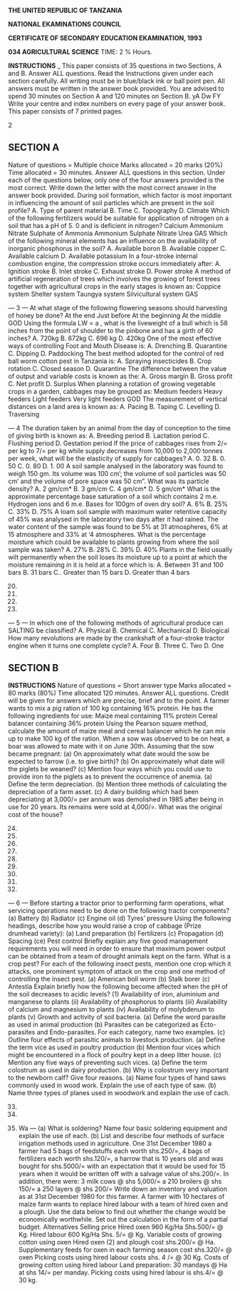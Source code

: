 **THE UNITED REPUBLIC OF TANZANIA**

**NATIONAL EKAMINATIONS COUNCIL**

**CERTIFICATE OF SECONDARY EDUCATION EKAMINATION, 1993**

**034 AGRICULTURAL SCIENCE**
TIME: 2 % Hours.

**INSTRUCTIONS**
_
This paper consists of 35 questions in two Sections, A and B.
Answer ALL questions.
Read the Instructions given under each section carefully.
All writing must be in blue/black ink or ball point pen.
All answers must be written in the answer book provided.
You are advised to spend 30 minutes on Section A and 120 minutes on Section B.
yA Dw FY
Write your centre and index numbers on every page of your answer book.
This paper consists of 7 printed pages.

2

## SECTION A
Nature of questions = Multiple choice
Marks allocated = 20 marks (20%)
Time allocated = 30 minutes.
Answer ALL questions in this section. Under each of the questions below, only one of the four answers provided is the most correct. Write down the letter with the most correct answer in the answer book provided.
During soil formation, which factor is most important in influencing the amount of soil particles which are present in the soil profile?
A. Type of parent material
B. Time
C. Topography
D. Climate
Which of the following fertilizers would be suitable for application of nitrogen on a soil that has a pH of 5. 0 and is deficient in nitrogen?
Calcium Ammonium Nitrate
Sulphate of Ammonia
Ammonium Sulphate Nitrate
Urea
GAS
Which of the following mineral elements has an influence on the availability of inorganic phosphorus in the soil?
A. Available boron
B. Available copper
C. Available calcium
D. Available potassium
In a four-stroke internal combustion engine, the compression stroke occurs immediately after:
A. Ignition stroke
B. Inlet stroke
C. Exhaust stroke
D. Power stroke
   A method of artificial regeneration of trees which involves the growing of forest trees together with agricultural crops in the early stages is known as:
Coppice system
Shelter system
Taungya system
Silvicultural system
GAS

— 3 —
At what stage of the following flowering seasons should harvesting of honey be done?
At the end
Just before
At the beginning
At the middle
GOD
Using the formula LW = a , what is the liveweight of a bull which is 58 inches from the point of shoulder to the pinbone and has a girth of 60 inches?
A. 720kg
B. 672kg
C. 696 kg
D. 420kg
One of the most effective ways of controlling Foot and Mouth Disease is:
A. Drenching
B. Quarantine
C. Dipping
D. Paddocking
The best method adopted for the control of red ball worm cotton pest in Tanzania is:
A. Spraying insecticides
B. Crop rotation
C. Closed season
D. Quarantine
The difference between the value of output and variable costs is known as the:
A. Gross margin
B. Gross profit
C. Net profit
D. Surplus
When planning a rotation of growing vegetable crops in a garden, cabbages may be grouped as:
Medium feeders
Heavy feeders
Light feeders
Very light feeders
GOD
The measurement of vertical distances on a land area is known as:
A. Pacing
B. Taping
C. Levelling
D. Traversing

— 4
The duration taken by an animal from the day of conception to the time of giving birth is known as:
A. Breeding period
B. Lactation period
C. Flushing period
D. Gestation period
If the price of cabbages rises from 2/= per kg to 7/= per kg while supply decreases from 10,000 to
2,000 tonnes per week, what will be the elasticity of supply for cabbages?
A. 0. 32
B. 0. 50
C. 0. 80
D. 1. 00
   A soil sample analysed in the laboratory was found to weigh 150 gm. Its volume was 100 cm’;
the volume of soil particles was 50 cm’ and the volume of pore space was 50 cm”. What was its particle density?
A. 2 gm/cm*
B. 3 gm/cm
C. 4 gm/cm*
D. 5 gm/cm*
What is the approximate percentage base saturation of a soil which contains 2 m.e. Hydrogen ions and 6 m.e. Bases for 100gm of oven dry soil?
A. 6%
B. 25%
C. 33%
D. 75%
   A loam soil sample with maximum water retentive capacity of 45% was analysed in the laboratory two days after it had rained. The water content of the sample was found to be 5% at 31
atmospheres, 6% at 15 atmosphere and 33% at ‘4 atmospheres. What is the percentage moisture which could be available to plants growing from where the soil sample was taken?
A. 27%
B. 28%
C. 39%
D. 40%
Plants in the field usually wilt permanently when the soil loses its moisture up to a point at which the moisture remaining in it is held at a force which is:
A. Between 31 and 100 bars
B. 31 bars
C.. Greater than 15 bars
D. Greater than 4 bars

20.

21.

22.

23. 
— 5 —
In which one of the following methods of agricultural produce can SALTING be classified?
A. Physical
B. Chemical
C. Mechanical
D. Biological
How many revolutions are made by the crankshaft of a four-stroke tractor engine when it turns one complete cycle?
A. Four
B. Three
C. Two
D. One

## SECTION B

**INSTRUCTIONS**
Nature of questions = Short answer type
Marks allocated = 80 marks (80%)
Time allocated 120 minutes.
Answer ALL questions. Credit will be given for answers which are precise, brief and to the point.
   A farmer wants to mix a pig ration of 100 kg containing 16% protein. He has the following ingredients for use:
Maize meal containing 11% protein
Cereal balancer containing 36% protein
Using the Pearson square method, calculate the amount of maize meal and cereal balancer which he can mix up to make 100 kg of the ration.
When a sow was observed to be on heat, a boar was allowed to mate with it on June 30th.
Assuming that the sow became pregnant:
(a) On approximately what date would the sow be expected to farrow (i.e. to give birth)?
(b) On approximately what date will the piglets be weaned?
(c) Mention four ways which you could use to provide iron to the piglets as to prevent the occurrence of anemia.
(a) Define the term depreciation.
(b) Mention three methods of calculating the depreciation of a farm asset.
(c) A dairy building which had been depreciating at 3,000/= per annum was demolished in
1985 after being in use for 20 years. Its remains were sold at 4,000/=. What was the original cost of the house?

24.

25.

26.

27.

28.

29.

30.

31.

32. 
— 6 —
Before starting a tractor prior to performing farm operations, what servicing operations need to be done on the following tractor components?
(a) Battery
(b) Radiator
(c) Engine oil
(d) Tyres’ pressure
Using the following headings, describe how you would raise a crop of cabbage (Prize drumhead variety):
(a) Land preparation
(b) Fertilizers
(c) Propagation
(d) Spacing
(ce) Pest control
Briefly explain any five good management requirements you will need in order to ensure that maximum power output can be obtained from a team of drought animals kept on the farm.
What is a crop pest? For each of the following insect pests, mention one crop which it attacks,
one prominent symptom of attack on the crop and one method of controlling the insect pest.
(a) American boll worm
(b) Stalk borer
(c) Antestia
Explain briefly how the following become affected when the pH of the soil decreases to acidic levels?
(1) Availability of iron, aluminium and manganese to plants
(ii) Availability of phosphorus to plants
(iii) Availability of calcium and magnesium to plants
(iv) Availability of molybdenum to plants
(v) Growth and activity of soil bacteria.
(a) Define the word parasite as used in animal production
(b) Parasites can be categorized as Ecto-parasites and Endo-parasites. For each category,
name two examples.
(c) Outline four effects of parasitic animals to livestock production.
(a) Define the term vice as used in poultry production
(b) Mention four vices which might be encountered in a flock of poultry kept in a deep litter house.
(c) Mention any five ways of preventing such vices.
(a) Define the term colostrum as used in dairy production.
(b) Why is colostrum very important to the newborn calf? Give four reasons.
(a) Name four types of hand saws commonly used in wood work. Explain the use of each type of saw.
(b) Name three types of planes used in woodwork and explain the use of cach.

33.

34.

35. Wa —
(a) What is soldering? Name four basic soldering equipment and explain the use of each.
(b) List and describe four methods of surface irrigation methods used in agriculture.
One 31st December 1980 a farmer had 5 bags of feedstuffs each worth shs.250/=, 4 bags of fertilizers each worth shs.120/=, a harrow that is 10 years old and was bought for shs.5000/= with an expectation that it would be used for 15 years when it would be written off with a salvage value of shs.200/=. In addition, there were:
3 milk cows @ shs 5,000/=
a
210 broilers @ shs 150/=
a
250 layers @ shs 200/=
Write down an inventory and valuation as at 31st December 1980 for this farmer.
   A farmer with 10 hectares of maize farm wants to replace hired labour with a team of hired oxen and a plough.
Use the data below to find out whether the change would be economically worthwhile. Set out the calculation in the form of a partial budget.
Alternatives Selling price
Hired oxen 960 Kg/Ha Shs.500/= @ Kg.
Hired labour 600 Kg/Ha Shs. 5/= @ Kg.
Variable costs of growing cotton using oxen
Hired oxen (2) and plough cost shs.200/= @ Ha.
Supplementary feeds for oxen in each farming season cost shs.320/= @ oxen
Picking costs using hired labour costs shs. 4 /= @ 30 Kg.
Costs of growing cotton using hired labour
Land preparation: 30 mandays @ Ha at shs 14/= per manday.
Picking costs using hired labour is shs.4/= @ 30 kg.